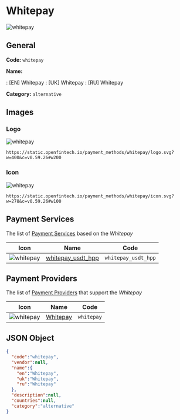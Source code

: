 
# Whitepay 
![whitepay](https://static.openfintech.io/payment_methods/whitepay/logo.svg?w=400&c=v0.59.26#w200)  

## General 
**Code:** `whitepay` 
 
**Name:** 
 
:	[EN] Whitepay 
:	[UK] Whitepay 
:	[RU] Whitepay 
 
**Category:** `alternative` 
 

## Images 

### Logo 
![whitepay](https://static.openfintech.io/payment_methods/whitepay/logo.svg?w=400&c=v0.59.26#w200)  

```
https://static.openfintech.io/payment_methods/whitepay/logo.svg?w=400&c=v0.59.26#w200
```  

### Icon 
![whitepay](https://static.openfintech.io/payment_methods/whitepay/icon.svg?w=278&c=v0.59.26#w100)  

```
https://static.openfintech.io/payment_methods/whitepay/icon.svg?w=278&c=v0.59.26#w100
```  

## Payment Services 
 
The list of [Payment Services](/payment-services/) based on the _Whitepay_ 

|Icon|Name|Code| 
|:---:|:---:|:---:| 
|![whitepay](https://static.openfintech.io/payment_methods/whitepay/icon.svg?w=278&c=v0.59.26#w100) |[whitepay_usdt_hpp](/payment-services/whitepay_usdt_hpp/)|`whitepay_usdt_hpp`| 
 

## Payment Providers 
 
The list of [Payment Providers](/payment-providers/) that support the _Whitepay_ 

|Icon|Name|Code| 
|:---:|:---:|:---:| 
|![whitepay](https://static.openfintech.io/payment_providers/whitepay/icon.svg?w=278&c=v0.59.26#w100) |[Whitepay](/payment-providers/whitepay/)|`whitepay`| 
 

## JSON Object 

```json
{
  "code":"whitepay",
  "vendor":null,
  "name":{
    "en":"Whitepay",
    "uk":"Whitepay",
    "ru":"Whitepay"
  },
  "description":null,
  "countries":null,
  "category":"alternative"
}
```  
